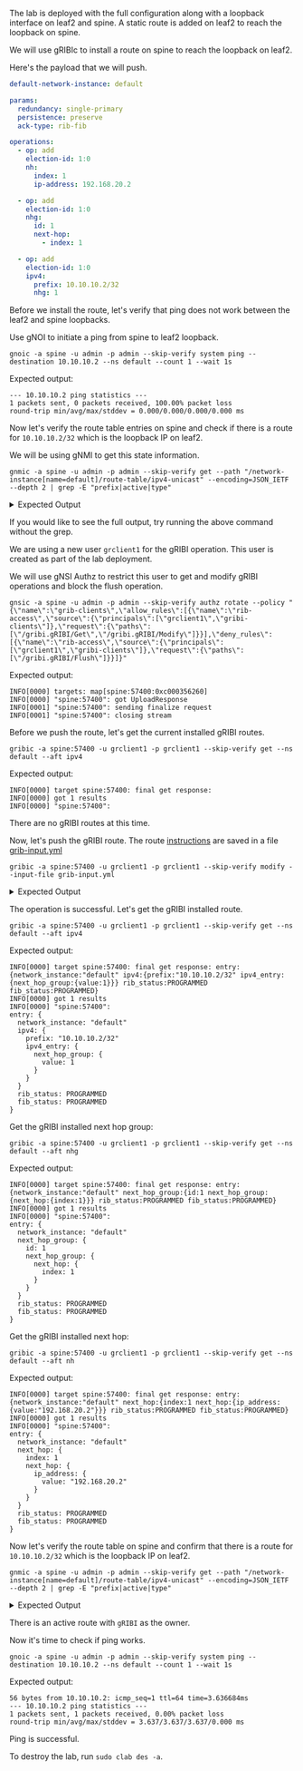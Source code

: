 The lab is deployed with the full configuration along with a loopback interface on leaf2 and spine. A static route is added on leaf2 to reach the loopback on spine.

We will use gRIBIc to install a route on spine to reach the loopback on leaf2.

Here's the payload that we will push.

```yaml
default-network-instance: default

params:
  redundancy: single-primary
  persistence: preserve
  ack-type: rib-fib

operations:
  - op: add
    election-id: 1:0
    nh:
      index: 1
      ip-address: 192.168.20.2

  - op: add
    election-id: 1:0
    nhg:
      id: 1
      next-hop:
        - index: 1

  - op: add
    election-id: 1:0
    ipv4:
      prefix: 10.10.10.2/32
      nhg: 1
```

Before we install the route, let's verify that ping does not work between the leaf2 and spine loopbacks.

Use gNOI to initiate a ping from spine to leaf2 loopback.

```
gnoic -a spine -u admin -p admin --skip-verify system ping --destination 10.10.10.2 --ns default --count 1 --wait 1s
```

Expected output:

```
--- 10.10.10.2 ping statistics ---
1 packets sent, 0 packets received, 100.00% packet loss
round-trip min/avg/max/stddev = 0.000/0.000/0.000/0.000 ms
```

Now let's verify the route table entries on spine and check if there is a route for `10.10.10.2/32` which is the loopback IP on leaf2.

We will be using gNMI to get this state information.

```
gnmic -a spine -u admin -p admin --skip-verify get --path "/network-instance[name=default]/route-table/ipv4-unicast" --encoding=JSON_IETF --depth 2 | grep -E "prefix|active|type"
```

<details>
<summary>Expected Output</summary>
<br>
<pre>
  "active": true,
  "ipv4-prefix": "3.3.3.3/32",
  "route-type": "srl_nokia-common:host"
  "active": true,
  "ipv4-prefix": "10.10.10.0/24",
  "route-type": "srl_nokia-common:local"
  "active": true,
  "ipv4-prefix": "10.10.10.3/32",
  "route-type": "srl_nokia-common:host"
  "active": true,
  "ipv4-prefix": "10.10.10.255/32",
  "route-type": "srl_nokia-common:host"
  "active": true,
  "ipv4-prefix": "192.168.10.2/31",
  "route-type": "srl_nokia-common:local"
  "active": true,
  "ipv4-prefix": "192.168.10.3/32",
  "route-type": "srl_nokia-common:host"
  "active": true,
  "ipv4-prefix": "192.168.20.2/31",
  "route-type": "srl_nokia-common:local"
  "active": true,
  "ipv4-prefix": "192.168.20.3/32",
  "route-type": "srl_nokia-common:host"
  "active-routes": 8,
  "active-routes-with-ecmp": 0,
</pre>
</details>

If you would like to see the full output, try running the above command without the grep.

We are using a new user `grclient1` for the gRIBI operation. This user is created as part of the lab deployment.

We will use gNSI Authz to restrict this user to get and modify gRIBI operations and block the flush operation.

```
gnsic -a spine -u admin -p admin --skip-verify authz rotate --policy "{\"name\":\"grib-clients\",\"allow_rules\":[{\"name\":\"rib-access\",\"source\":{\"principals\":[\"grclient1\",\"gribi-clients\"]},\"request\":{\"paths\":[\"/gribi.gRIBI/Get\",\"/gribi.gRIBI/Modify\"]}}],\"deny_rules\":[{\"name\":\"rib-access\",\"source\":{\"principals\":[\"grclient1\",\"gribi-clients\"]},\"request\":{\"paths\":[\"/gribi.gRIBI/Flush\"]}}]}"
```

Expected output:

```
INFO[0000] targets: map[spine:57400:0xc000356260]       
INFO[0000] "spine:57400": got UploadResponse            
INFO[0001] "spine:57400": sending finalize request      
INFO[0001] "spine:57400": closing stream 
```

Before we push the route, let's get the current installed gRIBI routes.

```
gribic -a spine:57400 -u grclient1 -p grclient1 --skip-verify get --ns default --aft ipv4
```

Expected output:

```
INFO[0000] target spine:57400: final get response:      
INFO[0000] got 1 results                                
INFO[0000] "spine:57400":   
```

There are no gRIBI routes at this time.

Now, let's push the gRIBI route. The route [instructions](#L436) are saved in a file [grib-input.yml](grib-input.yml)

```
gribic -a spine:57400 -u grclient1 -p grclient1 --skip-verify modify --input-file grib-input.yml
```

<details>
<summary>Expected Output</summary>
<br>
<pre>
INFO[0000] sending request=params:{redundancy:SINGLE_PRIMARY persistence:PRESERVE ack_type:RIB_AND_FIB_ACK} to "spine:57400" 
INFO[0000] sending request=election_id:{high:1} to "spine:57400" 
INFO[0000] spine:57400
response: session_params_result: {} 
INFO[0000] spine:57400
response: election_id: {
  high: 1
} 
INFO[0000] target spine:57400 modify request:
operation: {
  id: 1
  network_instance: "default"
  op: ADD
  next_hop: {
    index: 1
    next_hop: {
      ip_address: {
        value: "192.168.20.2"
      }
    }
  }
  election_id: {
    high: 1
  }
} 
INFO[0010] spine:57400
response: result: {
  id: 1
  status: FIB_PROGRAMMED
  timestamp: 1738344091821829371
} 
INFO[0010] target spine:57400 modify request:
operation: {
  id: 2
  network_instance: "default"
  op: ADD
  next_hop_group: {
    id: 1
    next_hop_group: {
      next_hop: {
        index: 1
      }
    }
  }
  election_id: {
    high: 1
  }
} 
INFO[0010] spine:57400
response: result: {
  id: 2
  status: FIB_PROGRAMMED
  timestamp: 1738344091829188505
} 
INFO[0010] target spine:57400 modify request:
operation: {
  id: 3
  network_instance: "default"
  op: ADD
  ipv4: {
    prefix: "10.10.10.2/32"
    ipv4_entry: {
      next_hop_group: {
        value: 1
      }
    }
  }
  election_id: {
    high: 1
  }
} 
INFO[0010] target spine:57400 modify stream done        
INFO[0010] spine:57400
response: result: {
  id: 3
  status: FIB_PROGRAMMED
  timestamp: 1738344091835778815
} 
</pre>
</details>

The operation is successful. Let's get the gRIBI installed route.

```
gribic -a spine:57400 -u grclient1 -p grclient1 --skip-verify get --ns default --aft ipv4
```

Expected output:

```
INFO[0000] target spine:57400: final get response: entry:{network_instance:"default" ipv4:{prefix:"10.10.10.2/32" ipv4_entry:{next_hop_group:{value:1}}} rib_status:PROGRAMMED fib_status:PROGRAMMED} 
INFO[0000] got 1 results                                
INFO[0000] "spine:57400":
entry: {
  network_instance: "default"
  ipv4: {
    prefix: "10.10.10.2/32"
    ipv4_entry: {
      next_hop_group: {
        value: 1
      }
    }
  }
  rib_status: PROGRAMMED
  fib_status: PROGRAMMED
}
```

Get the gRIBI installed next hop group:

```
gribic -a spine:57400 -u grclient1 -p grclient1 --skip-verify get --ns default --aft nhg
```

Expected output:

```
INFO[0000] target spine:57400: final get response: entry:{network_instance:"default" next_hop_group:{id:1 next_hop_group:{next_hop:{index:1}}} rib_status:PROGRAMMED fib_status:PROGRAMMED} 
INFO[0000] got 1 results                                
INFO[0000] "spine:57400":
entry: {
  network_instance: "default"
  next_hop_group: {
    id: 1
    next_hop_group: {
      next_hop: {
        index: 1
      }
    }
  }
  rib_status: PROGRAMMED
  fib_status: PROGRAMMED
}
```

Get the gRIBI installed next hop:

```
gribic -a spine:57400 -u grclient1 -p grclient1 --skip-verify get --ns default --aft nh
```

Expected output:

```
INFO[0000] target spine:57400: final get response: entry:{network_instance:"default" next_hop:{index:1 next_hop:{ip_address:{value:"192.168.20.2"}}} rib_status:PROGRAMMED fib_status:PROGRAMMED} 
INFO[0000] got 1 results                                
INFO[0000] "spine:57400":
entry: {
  network_instance: "default"
  next_hop: {
    index: 1
    next_hop: {
      ip_address: {
        value: "192.168.20.2"
      }
    }
  }
  rib_status: PROGRAMMED
  fib_status: PROGRAMMED
} 
```

Now let's verify the route table on spine and confirm that there is a route for `10.10.10.2/32` which is the loopback IP on leaf2.

```
gnmic -a spine -u admin -p admin --skip-verify get --path "/network-instance[name=default]/route-table/ipv4-unicast" --encoding=JSON_IETF --depth 2 | grep -E "prefix|active|type"
```

<details>
<summary>Expected Output</summary>
<br>
<pre>
        "active": true,
        "ipv4-prefix": "1.1.1.1/32",
        "route-type": "srl_nokia-common:bgp"
        "active": true,
        "ipv4-prefix": "2.2.2.2/32",
        "route-type": "srl_nokia-common:bgp"
        "active": true,
        "ipv4-prefix": "3.3.3.3/32",
        "route-type": "srl_nokia-common:host"
        "active": true,
        "ipv4-prefix": "10.10.10.0/24",
        "route-type": "srl_nokia-common:local"
        "active": true,
        "ipv4-prefix": "10.10.10.2/32",
        "route-type": "srl_nokia-common:gribi"
        "active": true,
        "ipv4-prefix": "10.10.10.3/32",
        "route-type": "srl_nokia-common:host"
        "active": true,
        "ipv4-prefix": "10.10.10.255/32",
        "route-type": "srl_nokia-common:host"
        "active": true,
        "ipv4-prefix": "192.168.10.2/31",
        "route-type": "srl_nokia-common:local"
        "active": true,
        "ipv4-prefix": "192.168.10.3/32",
        "route-type": "srl_nokia-common:host"
        "active": true,
        "ipv4-prefix": "192.168.20.2/31",
        "route-type": "srl_nokia-common:local"
        "active": true,
        "ipv4-prefix": "192.168.20.3/32",
        "route-type": "srl_nokia-common:host"
      "active-routes": 11,
      "active-routes-with-ecmp": 0,
</pre> 
</details>

There is an active route with `gRIBI` as the owner.

Now it's time to check if ping works.

```
gnoic -a spine -u admin -p admin --skip-verify system ping --destination 10.10.10.2 --ns default --count 1 --wait 1s
```

Expected output:

```
56 bytes from 10.10.10.2: icmp_seq=1 ttl=64 time=3.636684ms
--- 10.10.10.2 ping statistics ---
1 packets sent, 1 packets received, 0.00% packet loss
round-trip min/avg/max/stddev = 3.637/3.637/3.637/0.000 ms
```

Ping is successful.

To destroy the lab, run `sudo clab des -a`.
